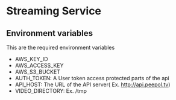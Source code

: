 # Streaming Service

## Environment variables

This are the required environment variables

* AWS_KEY_ID
* AWS_ACCESS_KEY
* AWS_S3_BUCKET
* AUTH_TOKEN: A User token access protected parts of the api
* API_HOST: The URL of the API server( Ex. http://api.peepol.tv)
* VIDEO_DIRECTORY: Ex. /tmp
